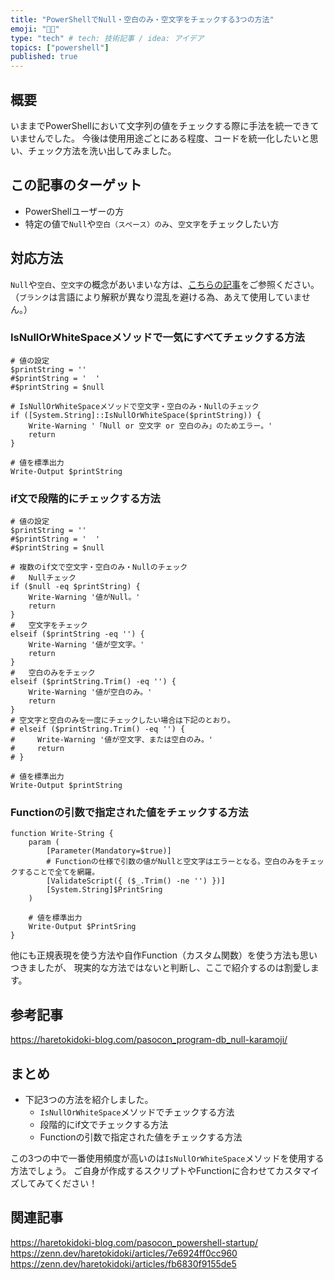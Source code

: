 ```yaml
---
title: "PowerShellでNull・空白のみ・空文字をチェックする3つの方法"
emoji: "👩‍🚀"
type: "tech" # tech: 技術記事 / idea: アイデア
topics: ["powershell"]
published: true
---
```

## 概要

いままでPowerShellにおいて文字列の値をチェックする際に手法を統一できていませんでした。
今後は使用用途ごとにある程度、コードを統一化したいと思い、チェック方法を洗い出してみました。

## この記事のターゲット

- PowerShellユーザーの方
- 特定の値で`Null`や`空白（スペース）のみ`、`空文字`をチェックしたい方

## 対応方法

`Null`や`空白`、`空文字`の概念があいまいな方は、[こちらの記事](https://haretokidoki-blog.com/pasocon_program-db_null-karamoji/)をご参照ください。
（`ブランク`は言語により解釈が異なり混乱を避ける為、あえて使用していません。）

### IsNullOrWhiteSpaceメソッドで一気にすべてチェックする方法

```powershell:IsNullOrWhiteSpaceメソッドでチェックするFunction
# 値の設定
$printString = ''
#$printString = '  '
#$printString = $null

# IsNullOrWhiteSpaceメソッドで空文字・空白のみ・Nullのチェック
if ([System.String]::IsNullOrWhiteSpace($printString)) {
    Write-Warning '「Null or 空文字 or 空白のみ」のためエラー。'
    return
}

# 値を標準出力
Write-Output $printString
```


### if文で段階的にチェックする方法

```powershell:段階的にif文でチェックするFunction
# 値の設定
$printString = ''
#$printString = '  '
#$printString = $null

# 複数のif文で空文字・空白のみ・Nullのチェック
#   Nullチェック
if ($null -eq $printString) {
    Write-Warning '値がNull。'
    return
}
#   空文字をチェック
elseif ($printString -eq '') {
    Write-Warning '値が空文字。'
    return
}
#   空白のみをチェック
elseif ($printString.Trim() -eq '') {
    Write-Warning '値が空白のみ。'
    return
}
# 空文字と空白のみを一度にチェックしたい場合は下記のとおり。
# elseif ($printString.Trim() -eq '') {
#     Write-Warning '値が空文字、または空白のみ。'
#     return
# }

# 値を標準出力
Write-Output $printString
```

### Functionの引数で指定された値をチェックする方法

```powershell:Functionの引数で指定された値をチェックするFunction
function Write-String {
    param (
        [Parameter(Mandatory=$true)]
        # Functionの仕様で引数の値がNullと空文字はエラーとなる。空白のみをチェックすることで全てを網羅。
        [ValidateScript({ ($_.Trim() -ne '') })]
        [System.String]$PrintSring
    )

    # 値を標準出力
    Write-Output $PrintSring
}
```

他にも正規表現を使う方法や自作Function（カスタム関数）を使う方法も思いつきましたが、
現実的な方法ではないと判断し、ここで紹介するのは割愛します。

## 参考記事

https://haretokidoki-blog.com/pasocon_program-db_null-karamoji/

## まとめ

- 下記3つの方法を紹介しました。
    - `IsNullOrWhiteSpace`メソッドでチェックする方法
    - 段階的にif文でチェックする方法
    - Functionの引数で指定された値をチェックする方法

この3つの中で一番使用頻度が高いのは`IsNullOrWhiteSpace`メソッドを使用する方法でしょう。
ご自身が作成するスクリプトやFunctionに合わせてカスタマイズしてみてください！

## 関連記事

https://haretokidoki-blog.com/pasocon_powershell-startup/
https://zenn.dev/haretokidoki/articles/7e6924ff0cc960
https://zenn.dev/haretokidoki/articles/fb6830f9155de5
